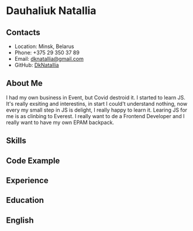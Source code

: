 # Dauhaliuk Natallia 

## Contacts
* Location: Minsk, Belarus
* Phone: +375 29 350 37 89
* Email: dknatallia@gmail.com
* GitHub: [DkNatallia](https://github.com/DKNatallia)

## About Me

I had my own business in Event, but Covid destroid it. I started to learn JS. It's really exsiting and interestins, in start I could't understand nothing, now every my small step in JS is delight, I really happy to learn it. Learing JS for me is as clinbing to Everest. I really want to de a Frontend Developer and I really want to have my own EPAM backpack.

## Skills
## Code Example
## Experience
## Education
## English

